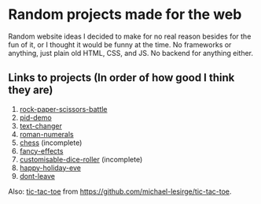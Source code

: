 # Random projects made for the web
Random website ideas I decided to make for no real reason besides for the fun of it, or I thought it would be funny at the time. No frameworks or anything, just plain old HTML, CSS, and JS. No backend for anything either.

## Links to projects (In order of how good I think they are)
1. [rock-paper-scissors-battle](https://michael-lesirge.github.io/simple-web/rock-paper-scissors-battle)
0. [pid-demo](https://michael-lesirge.github.io/simple-webhtml)
0. [text-changer](https://michael-lesirge.github.io/simple-web/text-changer)
0. [roman-numerals](https://michael-lesirge.github.io/simple-web/roman-numerals)
0. [chess](https://michael-lesirge.github.io/simple-web/chess) (incomplete)
0. [fancy-effects](https://michael-lesirge.github.io/simple-web/fancy-effects)
0. [customisable-dice-roller](https://michael-lesirge.github.io/simple-web/customisable-dice-roller) (incomplete)
0. [happy-holiday-eve](https://michael-lesirge.github.io/simple-web/happy-holiday-eve)
0. [dont-leave](https://michael-lesirge.github.io/simple-web/dont-leave)


Also: [tic-tac-toe](https://raw.githack.com/michael-lesirge/tic-tac-toe/main/HTML-CSS-JS/) from https://github.com/michael-lesirge/tic-tac-toe.
